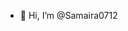 - 👋 Hi, I’m @Samaira0712


<!---
Samaira0712/Samaira0712 is a ✨ special ✨ repository because its `README.md` (this file) appears on your GitHub profile.
You can click the Preview link to take a look at your changes.
--->
